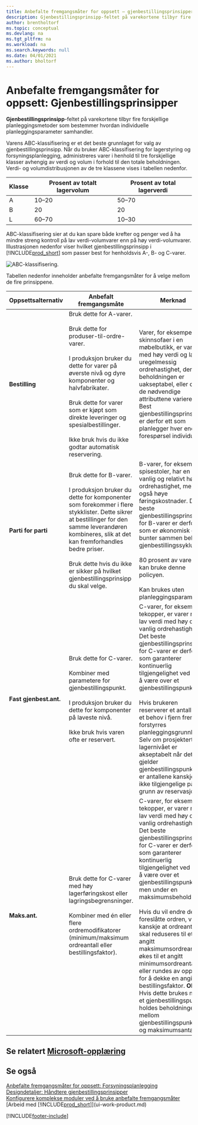 ```yaml
---
title: Anbefalte fremgangsmåter for oppsett – gjenbestillingsprinsipper | Microsoft-dokumentasjon
description: Gjenbestillingsprinsipp-feltet på varekortene tilbyr fire forskjellige planleggingsmetoder som bestemmer hvordan individuelle planleggingsparameter samhandler.
author: brentholtorf
ms.topic: conceptual
ms.devlang: na
ms.tgt_pltfrm: na
ms.workload: na
ms.search.keywords: null
ms.date: 04/01/2021
ms.author: bholtorf
---
```

# Anbefalte fremgangsmåter for oppsett: Gjenbestillingsprinsipper

**Gjenbestillingsprinsipp**-feltet på varekortene tilbyr fire forskjellige planleggingsmetoder som bestemmer hvordan individuelle planleggingsparameter samhandler.  

Varens ABC-klassifisering er et det beste grunnlaget for valg av gjenbestillingsprinsipp. Når du bruker ABC-klassifisering for lagerstyring og forsyningsplanlegging, administreres varer i henhold til tre forskjellige klasser avhengig av verdi og volum i forhold til den totale beholdningen. Verdi- og volumdistribusjonen av de tre klassene vises i tabellen nedenfor.

|Klasse|Prosent av totalt lagervolum|Prosent av total lagerverdi|
|-----|-----------------------------|----------------------------|
|A|10–20|50–70|
|B|20|20|
|L|60–70|10–30|

ABC-klassifisering sier at du kan spare både krefter og penger ved å ha mindre streng kontroll på lav verdi-volumvarer enn på høy verdi-volumvarer. Illustrasjonen nedenfor viser hvilket gjenbestillingsprinsipp i [!INCLUDE[prod_short](includes/prod_short.md)] som passer best for henholdsvis A-, B- og C-varer.

![ABC-klassifisering.](media/abc_classification.png "abc_classification")

Tabellen nedenfor inneholder anbefalte fremgangsmåter for å velge mellom de fire prinsippene.  

|Oppsettsalternativ|Anbefalt fremgangsmåte|Merknad|  
|------------------|-------------------|-------------|  
|**Bestilling**|Bruk dette for A-varer.<br /><br /> Bruk dette for produser-til-ordre-varer.<br /><br /> I produksjon bruker du dette for varer på øverste nivå og dyre komponenter og halvfabrikater.<br /><br /> Bruk dette for varer som er kjøpt som direkte leveringer og spesialbestillinger.<br /><br /> Ikke bruk hvis du ikke godtar automatisk reservering.|Varer, for eksempel skinnsofaer i en møbelbutikk, er varer med høy verdi og lav og uregelmessig ordrehastighet, der beholdningen er uakseptabel, eller der de nødvendige attributtene varierer. Best gjenbestillingsprinsippet er derfor ett som planlegger hver eneste forespørsel individuelt.|  
|**Parti for parti**|Bruk dette for B-varer.<br /><br /> I produksjon bruker du dette for komponenter som forekommer i flere stykklister. Dette sikrer at bestillinger for den samme leverandøren kombineres, slik at det kan fremforhandles bedre priser.<br /><br /> Bruk dette hvis du ikke er sikker på hvilket gjenbestillingsprinsipp du skal velge.|B-varer, for eksempel spisestoler, har en vanlig og relativt høy ordrehastighet, men også høye føringskostnader. Det beste gjenbestillingsprinsippet for B-varer er derfor ett som er økonomisk og bunter sammen behov i gjenbestillingssyklusen.<br /><br /> 80 prosent av varene kan bruke denne policyen.<br /><br /> Kan brukes uten planleggingsparametre.|  
|**Fast gjenbest.ant.**|Bruk dette for C-varer.<br /><br /> Kombiner med parametere for gjenbestillingspunkt.<br /><br /> I produksjon bruker du dette for komponenter på laveste nivå.<br /><br /> Ikke bruk hvis varen ofte er reservert.|C-varer, for eksempel tekopper, er varer med lav verdi med høy og vanlig ordrehastighet. Det beste gjenbestillingsprinsippet for C-varer er derfor ett som garanterer kontinuerlig tilgjengelighet ved alltid å være over et gjenbestillingspunkt.<br /><br /> Hvis brukeren reserverer et antall for et behov i fjern fremtid, forstyrres planleggingsgrunnlaget. Selv om prosjekterte lagernivået er akseptabelt når det gjelder gjenbestillingspunktet, er antallene kanskje ikke tilgjengelige på grunn av reservasjonen.|  
|**Maks.ant.**|Bruk dette for C-varer med høy lagerføringskost eller lagringsbegrensninger.<br /><br /> Kombiner med én eller flere ordremodifikatorer (minimum/maksimum ordreantall eller bestillingsfaktor).|C-varer, for eksempel tekopper, er varer med lav verdi med høy og vanlig ordrehastighet. Det beste gjenbestillingsprinsippet for C-varer er derfor ett som garanterer kontinuerlig tilgjengelighet ved alltid å være over et gjenbestillingspunkt, men under en maksimumsbeholdning.<br /><br /> Hvis du vil endre den foreslåtte ordren, vil du kanskje at ordreantallet skal reduseres til et angitt maksimumsordreantall, økes til et angitt minimumsordreantall eller rundes av oppover for å dekke en angitt bestillingsfaktor. **Obs!** Hvis dette brukes med et gjenbestillingspunkt, holdes beholdningen mellom gjenbestillingspunktet og maksimumsantallet.|  

## Se relatert [Microsoft-opplæring](/training/paths/replenish-items-dynamics-365-business-central/)

## Se også

 [Anbefalte fremgangsmåter for oppsett: Forsyningsplanlegging](setup-best-practices-supply-planning.md)  
 [Designdetaljer: Håndtere gjenbestillingsprinsipper](design-details-handling-reordering-policies.md)  
 [Konfigurere komplekse moduler ved å bruke anbefalte fremgangsmåter](set-up-complex-application-areas-using-best-practices.md)  
 [Arbeid med [!INCLUDE[prod_short](includes/prod_short.md)]](ui-work-product.md)


[!INCLUDE[footer-include](includes/footer-banner.md)]
